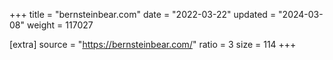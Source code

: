 +++
title = "bernsteinbear.com"
date = "2022-03-22"
updated = "2024-03-08"
weight = 117027

[extra]
source = "https://bernsteinbear.com/"
ratio = 3
size = 114
+++
